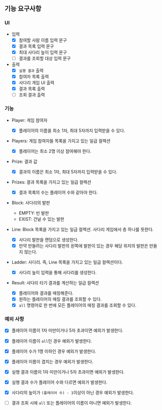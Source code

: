 ## 기능 요구사항

### UI

- 입력 
  - [x] 참여할 사람 이름 입력 문구
  - [x] 결과 목록 입력 문구
  - [x] 최대 사다리 높이 입력 문구
  - [ ] 결과를 조회할 대상 입력 문구
- 출력
  - [x] `실행 결과` 출력
  - [x] 참여자 목록 출력
  - [x] 사다리 게임 UI 출력
  - [x] 결과 목록 출력
  - [ ] 조회 결과 출력

### 기능

- Player: 게임 참여자
  - [x] 플레이어의 이름을 최소 1자, 최대 5자까지 입력받을 수 있다.

- Players: 게임 참여자들 목록을 가지고 있는 일급 컬렉션
  - [x] 플레이어는 최소 2명 이상 참여해야 한다.

- Prize: 결과 값
  - [x] 결과의 이름은 최소 1자, 최대 5자까지 입력받을 수 있다.

- Prizes: 결과 목록을 가지고 있는 일급 컬렉션
  - [x] 결과 목록의 수는 플레이어 수와 같아야 한다.

- Block: 사다리의 발판
  - EMPTY: 빈 발판
  - EXIST: 건널 수 있는 발판

- Line: Block 목록을 가지고 있는 일급 컬렉션. 사다리 게임에서 층 하나를 뜻한다.
  - [x] 사다리 발판을 랜덤으로 생성한다.
  - [x] 만약 만들려는 사다리 발판의 왼쪽에 발판이 있는 경우 해당 위치의 발판은 만들지 않는다.

- Ladder: 사다리. 즉, Line 목록을 가지고 있는 일급 컬렉션이다.
  - [x] 사다리 높이 입력을 통해 사다리를 생성한다.

- Result: 사다리 타기 결과를 계산하는 일급 컬렉션
  - [x] 플레이어와 결과를 매칭해준다.
  - [x] 원하는 플레이어의 매칭 결과를 조회할 수 있다.
  - [x] `all` 명령어로 한 번에 모든 플레이어의 매칭 결과를 조회할 수 있다.

### 예외 사항

- [x] 플레이어 이름이 1자 미만이거나 5자 초과이면 예외가 발생한다.
- [x] 플레이어 이름이 `all`인 경우 예외가 발생한다.
- [x] 플레이어 수가 1명 이하인 경우 예외가 발생한다.
- [x] 플레이어 이름이 겹치는 경우 예외가 발생한다.

- [x] 실행 결과 이름이 1자 미만이거나 5자 초과이면 예외가 발생한다.
- [x] 실행 결과 수가 플레이어 수와 다르면 예외가 발생한다.

- [x] 사다리의 높이가 `(플레이어 수) - 1`이상이 아닌 경우 예외가 발생한다.

- [ ] 결과 조회 시에 `all` 또는 플레이어의 이름이 아니면 예외가 발생한다.
